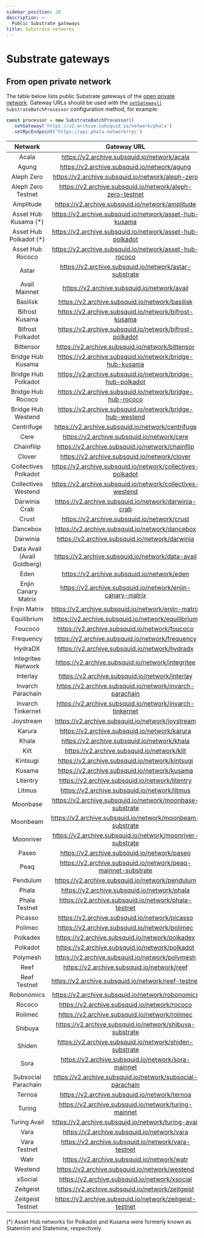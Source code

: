 ```yaml
---
sidebar_position: 20
description: >-
  Public Substrate gateways
title: Substrate networks
---
```


# Substrate gateways

## From open private network

The table below lists public Substrate gateways of the [open private network](/subsquid-network/overview/#open-private-network). Gateway URLs should be used with the [`setGateway()`](/sdk/reference/processors/substrate-batch/general/#set-gateway) `SubstrateBatchProcessor` configuration method, for example:

```typescript
const processor = new SubstrateBatchProcessor()
  .setGateway('https://v2.archive.subsquid.io/network/phala')
  .setRpcEndpoint('https://api.phala.network/rpc')
```

| Network                     | Gateway URL                                                   |
|:---------------------------:|:-------------------------------------------------------------:|
| Acala                       | https://v2.archive.subsquid.io/network/acala                  |
| Agung                       | https://v2.archive.subsquid.io/network/agung                  |
| Aleph Zero                  | https://v2.archive.subsquid.io/network/aleph-zero             |
| Aleph Zero Testnet          | https://v2.archive.subsquid.io/network/aleph-zero-testnet     |
| Amplitude                   | https://v2.archive.subsquid.io/network/amplitude              |
| Asset Hub Kusama (*)        | https://v2.archive.subsquid.io/network/asset-hub-kusama       |
| Asset Hub Polkadot (*)      | https://v2.archive.subsquid.io/network/asset-hub-polkadot     |
| Asset Hub Rococo            | https://v2.archive.subsquid.io/network/asset-hub-rococo       |
| Astar                       | https://v2.archive.subsquid.io/network/astar-substrate        |
| Avail Mainnet               | https://v2.archive.subsquid.io/network/avail                  |
| Basilisk                    | https://v2.archive.subsquid.io/network/basilisk               |
| Bifrost Kusama              | https://v2.archive.subsquid.io/network/bifrost-kusama         |
| Bifrost Polkadot            | https://v2.archive.subsquid.io/network/bifrost-polkadot       |
| Bittensor                   | https://v2.archive.subsquid.io/network/bittensor              |
| Bridge Hub Kusama           | https://v2.archive.subsquid.io/network/bridge-hub-kusama      |
| Bridge Hub Polkadot         | https://v2.archive.subsquid.io/network/bridge-hub-polkadot    |
| Bridge Hub Rococo           | https://v2.archive.subsquid.io/network/bridge-hub-rococo      |
| Bridge Hub Westend          | https://v2.archive.subsquid.io/network/bridge-hub-westend     |
| Centrifuge                  | https://v2.archive.subsquid.io/network/centrifuge             |
| Cere                        | https://v2.archive.subsquid.io/network/cere                   |
| Chainfliip                  | https://v2.archive.subsquid.io/network/chainflip              |
| Clover                      | https://v2.archive.subsquid.io/network/clover                 |
| Collectives Polkadot        | https://v2.archive.subsquid.io/network/collectives-polkadot   |
| Collectives Westend         | https://v2.archive.subsquid.io/network/collectives-westend    |
| Darwinia Crab               | https://v2.archive.subsquid.io/network/darwinia-crab          |
| Crust                       | https://v2.archive.subsquid.io/network/crust                  |
| Dancebox                    | https://v2.archive.subsquid.io/network/dancebox               |
| Darwinia                    | https://v2.archive.subsquid.io/network/darwinia               |
| Data Avail (Avail Goldberg) | https://v2.archive.subsquid.io/network/data-avail             |
| Eden                        | https://v2.archive.subsquid.io/network/eden                   |
| Enjin Canary Matrix         | https://v2.archive.subsquid.io/network/enjin-canary-matrix    |
| Enjin Matrix                | https://v2.archive.subsquid.io/network/enjin-matrix           |
| Equilibrium                 | https://v2.archive.subsquid.io/network/equilibrium            |
| Foucoco                     | https://v2.archive.subsquid.io/network/foucoco                |
| Frequency                   | https://v2.archive.subsquid.io/network/frequency              |
| HydraDX                     | https://v2.archive.subsquid.io/network/hydradx                |
| Integritee Network          | https://v2.archive.subsquid.io/network/integritee             |
| Interlay                    | https://v2.archive.subsquid.io/network/interlay               |
| Invarch Parachain           | https://v2.archive.subsquid.io/network/invarch-parachain      |
| Invarch Tinkernet           | https://v2.archive.subsquid.io/network/invarch-tinkernet      |
| Joystream                   | https://v2.archive.subsquid.io/network/joystream              |
| Karura                      | https://v2.archive.subsquid.io/network/karura                 |
| Khala                       | https://v2.archive.subsquid.io/network/khala                  |
| Kilt                        | https://v2.archive.subsquid.io/network/kilt                   |
| Kintsugi                    | https://v2.archive.subsquid.io/network/kintsugi               |
| Kusama                      | https://v2.archive.subsquid.io/network/kusama                 |
| Litentry                    | https://v2.archive.subsquid.io/network/litentry               |
| Litmus                      | https://v2.archive.subsquid.io/network/litmus                 |
| Moonbase                    | https://v2.archive.subsquid.io/network/moonbase-substrate     |
| Moonbeam                    | https://v2.archive.subsquid.io/network/moonbeam-substrate     |
| Moonriver                   | https://v2.archive.subsquid.io/network/moonriver-substrate    |
| Paseo                       | https://v2.archive.subsquid.io/network/paseo                  |
| Peaq                        | https://v2.archive.subsquid.io/network/peaq-mainnet-substrate |
| Pendulum                    | https://v2.archive.subsquid.io/network/pendulum               |
| Phala                       | https://v2.archive.subsquid.io/network/phala                  |
| Phala Testnet               | https://v2.archive.subsquid.io/network/phala-testnet          |
| Picasso                     | https://v2.archive.subsquid.io/network/picasso                |
| Polimec                     | https://v2.archive.subsquid.io/network/polimec                |
| Polkadex                    | https://v2.archive.subsquid.io/network/polkadex               |
| Polkadot                    | https://v2.archive.subsquid.io/network/polkadot               |
| Polymesh                    | https://v2.archive.subsquid.io/network/polymesh               |
| Reef                        | https://v2.archive.subsquid.io/network/reef                   |
| Reef Testnet                | https://v2.archive.subsquid.io/network/reef-testnet           |
| Robonomics                  | https://v2.archive.subsquid.io/network/robonomics             |
| Rococo                      | https://v2.archive.subsquid.io/network/rococo                 |
| Rolimec                     | https://v2.archive.subsquid.io/network/rolimec                |
| Shibuya                     | https://v2.archive.subsquid.io/network/shibuya-substrate      |
| Shiden                      | https://v2.archive.subsquid.io/network/shiden-substrate       |
| Sora                        | https://v2.archive.subsquid.io/network/sora-mainnet           |
| Subsocial Parachain         | https://v2.archive.subsquid.io/network/subsocial-parachain    |
| Ternoa                      | https://v2.archive.subsquid.io/network/ternoa                 |
| Turing                      | https://v2.archive.subsquid.io/network/turing-mainnet         |
| Turing Avail                | https://v2.archive.subsquid.io/network/turing-avail           |
| Vara                        | https://v2.archive.subsquid.io/network/vara                   |
| Vara Testnet                | https://v2.archive.subsquid.io/network/vara-testnet           |
| Watr                        | https://v2.archive.subsquid.io/network/watr                   |
| Westend                     | https://v2.archive.subsquid.io/network/westend                |
| xSocial                     | https://v2.archive.subsquid.io/network/xsocial                |
| Zeitgeist                   | https://v2.archive.subsquid.io/network/zeitgeist              |
| Zeitgeist Testnet           | https://v2.archive.subsquid.io/network/zeitgeist-testnet      |

(*) Asset Hub networks for Polkadot and Kusama were formerly known as Statemint and Statemine, respectively
